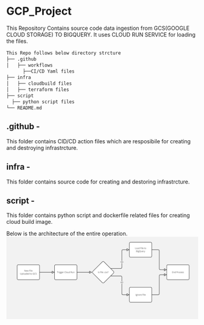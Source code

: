 # GCP_Project

This Repository Contains source code data ingestion from GCS(GOOGLE CLOUD STORAGE) TO BIGQUERY.
It uses CLOUD RUN SERVICE for loading the files.

```
This Repo follows below directory strcture 
├── .github
│   ├── workflows
      ├──CI/CD Yaml files
├── infra
│   ├── cloudbuild files
│   ├── terraform files
├── script
  ├── python script files
└── README.md
```

## .github - 
This folder contains CID/CD action files which are resposibile for creating and destroying infrastrcture.

## infra - 
This folder contains source code for creating and destoring infrastrcture.

## script - 
This folder contains python script and dockerfile related files for creating cloud build image.

Below is the architecture of the entire operation.
![FLowchart](/Flowchart.jpg)




